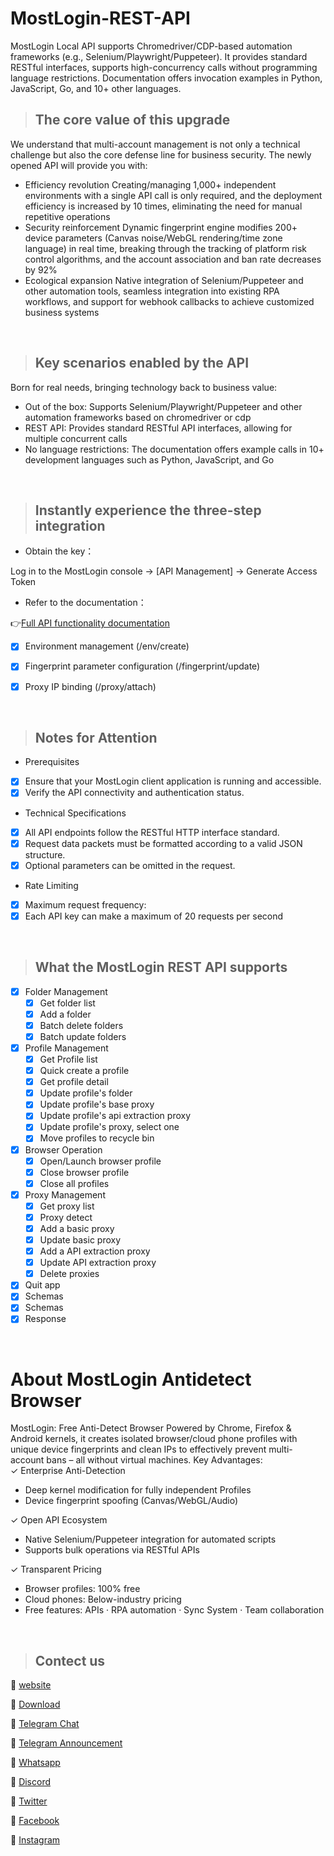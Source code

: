 # MostLogin-REST-API
MostLogin Local API supports Chromedriver/CDP-based automation frameworks (e.g., Selenium/Playwright/Puppeteer). It provides standard RESTful interfaces, supports high-concurrency calls without programming language restrictions. Documentation offers invocation examples in Python, JavaScript, Go, and 10+ other languages.
<br />
> ## The core value of this upgrade
We understand that multi-account management is not only a technical challenge but also the core defense line for business security. The newly opened API will provide you with:
- Efficiency revolution
Creating/managing 1,000+ independent environments with a single API call is only required, and the deployment efficiency is increased by 10 times, eliminating the need for manual repetitive operations
- Security reinforcement
Dynamic fingerprint engine modifies 200+ device parameters (Canvas noise/WebGL rendering/time zone language) in real time, breaking through the tracking of platform risk control algorithms, and the account association and ban rate decreases by 92%
- Ecological expansion
Native integration of Selenium/Puppeteer and other automation tools, seamless integration into existing RPA workflows, and support for webhook callbacks to achieve customized business systems
<br />

> ## Key scenarios enabled by the API
Born for real needs, bringing technology back to business value:
- Out of the box: 
Supports Selenium/Playwright/Puppeteer and other automation frameworks based on chromedriver or cdp
- REST API: 
Provides standard RESTful API interfaces, allowing for multiple concurrent calls
- No language restrictions: 
The documentation offers example calls in 10+ development languages such as Python, JavaScript, and Go
<br />

> ## Instantly experience the three-step integration
- Obtain the key： 

Log in to the MostLogin console → [API Management] → Generate Access Token
- Refer to the documentation：

👉[Full API functionality documentation](https://apidocs.mostlogin.com/)

- [x] Environment management (/env/create)

- [x] Fingerprint parameter configuration (/fingerprint/update)

- [x] Proxy IP binding (/proxy/attach)
<br />

> ## Notes for Attention
- Prerequisites
- [x] Ensure that your MostLogin client application is running and accessible.
- [x] Verify the API connectivity and authentication status. 
- Technical Specifications
- [x] All API endpoints follow the RESTful HTTP interface standard.
- [x] Request data packets must be formatted according to a valid JSON structure.
- [x]  Optional parameters can be omitted in the request.
- Rate Limiting
- [x] Maximum request frequency:
- [x] Each API key can make a maximum of 20 requests per second
<br />

> ## What the MostLogin REST API supports
- [x] Folder Management
  - [x] Get folder list
  - [x] Add a folder
  - [x] Batch delete folders
  - [x] Batch update folders
- [x] Profile Management
  - [x] Get Profile list
  - [x] Quick create a profile
  - [x] Get profile detail
  - [x] Update profile's folder
  - [x] Update profile's base proxy
  - [x] Update profile's api extraction proxy
  - [x] Update profile's proxy, select one
  - [x] Move profiles to recycle bin
- [x] Browser Operation
  - [x] Open/Launch browser profile
  - [x] Close browser profile
  - [x] Close all profiles
- [x] Proxy Management
  - [x] Get proxy list
  - [x] Proxy detect
  - [x] Add a basic proxy
  - [x] Update basic proxy
  - [x] Add a API extraction proxy
  - [x] Update API extraction proxy
  - [x] Delete proxies
- [x] Quit app
- [x] Schemas
 - [x] Schemas
 - [x] Response
<br />

# About MostLogin Antidetect Browser
MostLogin: Free Anti-Detect Browser 
 Powered by Chrome, Firefox & Android kernels, it creates  isolated browser/cloud phone profiles  with unique device fingerprints and  clean IPs  to  effectively prevent multi-account bans  – all without virtual machines.
 Key Advantages:  
✓ Enterprise Anti-Detection 
  - Deep kernel modification for fully  independent Profiles 
  - Device fingerprint spoofing (Canvas/WebGL/Audio)

✓ Open API Ecosystem 
  - Native  Selenium/Puppeteer integration  for automated scripts
  - Supports bulk operations via RESTful APIs

✓ Transparent Pricing 
  - Browser profiles:  100% free 
  - Cloud phones:  Below-industry pricing 
  - Free features: APIs · RPA automation · Sync System · Team collaboration
<br />

> ## Contect us
📩 [website](https://www.mostlogin.com/ )

📩 [Download](https://www.mostlogin.com/download)

📩 [Telegram Chat](https://t.me/mostlogin)

📩 [Telegram Announcement](https://t.me/mostlogin_com)

📩 [Whatsapp](https://chat.whatsapp.com/LnE58Kasx8WJBqsSdZbhTW)

📩 [Discord](https://discord.com/invite/eByub3HVdv)

📩 [Twitter](https://x.com/MostLoginEdge)

📩 [Facebook](https://www.facebook.com/profile.php?id=61577697072956)

📩 [Instagram](https://www.instagram.com/mostlogin_com?igsh=YWZsOHVxemltcTR4)


